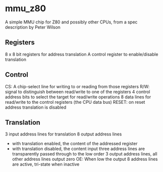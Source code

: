 # mmu_z80
A simple MMU chip for Z80 and possibly other CPUs, from a spec description by Peter Wilson

## Registers
8 x 8 bit registers for address translation
A control register to enable/disable translation

## Control
CS: A chip-select line for writing to or reading from those registers
R/W: signal to distinguish between read/write to one of the registers
4 control address bits to select the target for read/write operations
8 data lines for read/write to the control registers (the CPU data bus)
RESET: on reset address translation is disabled

## Translation
3 input address lines for translation
8 output address lines
- with translation enabled, the content of the addressed register
- with translation disabled, the content input three address lines are transparently passed through to the 
low order 3 output address lines, all other address lines output zero
OE: When low the output 8 address lines are active, tri-state when inactive
